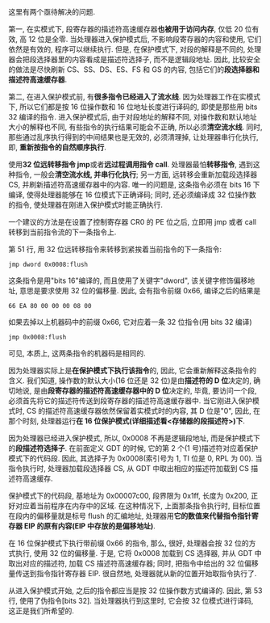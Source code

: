 这里有两个亟待解决的问题.

第一, 在实模式下, 段寄存器的描述符高速缓存器**也被用于访问内存**, 仅低 20 位有效, 高 12 位是全零. 当处理器进入保护模式后, 不影响段寄存器的内容和使用, 它们依然是有效的, 程序可以继续执行. 但是, 在保护模式下, 对段的解释是不同的, 处理器会把段选择器里的内容看成是描述符选择子, 而不是逻辑段地址. 因此, 比较安全的做法是尽快刷新 CS、SS、DS、ES、FS 和 GS 的内容, 包括它们的**段选择器和描述符高速缓存器**.

第二, 在进入保护模式前, 有**很多指令已经进入了流水线**. 因为处理器工作在实模式下, 所以它们都是按 16 位操作数和 16 位地址长度进行译码的, 即使是那些用 bits 32 编译的指令. 进入保护模式后, 由于对段地址的解释不同, 对操作数和默认地址大小的解释也不同, 有些指令的执行结果可能会不正确, 所以必须**清空流水线**. 同时, 那些通过乱序执行得到的中间结果也是无效的, 必须清理掉, 让处理器串行化执行, 即, **重新按指令的自然顺序执行**.

使用**32 位远转移指令 jmp**或者**远过程调用指令 call**. 处理器最怕**转移指令**, 遇到这种指令, 一般会**清空流水线, 并串行化执行**; 另一方面, 远转移会重新加载段选择器 CS, 并刷新描述符高速缓存器中的内容. 唯一的问题是, 这条指令必须在 bits 16 下编译, 使得处理器能够在 16 位模式下正确译码; 同时, 还必须编译成 32 位操作数的指令, 使处理器在刚进入保护模式时能正确执行.

一个建议的方法是在设置了控制寄存器 CR0 的 PE 位之后, 立即用 jmp 或者 call 转移到当前指令流的下一条指令上.

第 51 行, 用 32 位远转移指令来转移到紧挨着当前指令的下一条指令:

```
jmp dword 0x0008:flush
```

这条指令是用"bits 16"编译的, 而且使用了关键字"dword", 该关键字修饰偏移地址, 意思是要求使用 32 位的偏移量. 因此, 会有指令前缀 0x66, 编译之后的结果是

```
66 EA 80 00 00 00 08 00
```

如果去掉以上机器码中的前缀 0x66, 它对应着一条 32 位指令(用 bits 32 编译)

```
jmp 0x0008:flush
```

可见, 本质上, 这两条指令的机器码是相同的.

因为处理器实际上是**在保护模式下执行该指令**的, 因此, 它会重新解释这条指令的含义. 我们知道, 操作数的默认大小(16 位还是 32 位)是由**描述符的 D 位**决定的, 确切地说, 是由**段寄存器的描述符高速缓存器中的 D 位**决定的, 毕竟, 要访问一个段, 必须首先将它的描述符传送到段寄存器的描述符高速缓存器中. 当它刚进入保护模式时, CS 的描述符高速缓存器依然保留着实模式时的内容, 其 D 位是"0", 因此, 在那个时刻, 处理器运行**在 16 位保护模式(详细描述看<存储器的段描述符>)下**.

因为处理器已经进入保护模式, 所以, 0x0008 不再是逻辑段地址, 而是保护模式下的**段描述符选择子**. 在前面定义 GDT 的时候, 它的第 2 个(1 号)描述符对应着保护模式下的代码段. 因此, 其选择子为 0x0008(索引号为 1, TI 位是 0, RPL 为 00). 当指令执行时, 处理器加载段选择器 CS, 从 GDT 中取出相应的描述符加载到 CS 描述符高速缓存.

保护模式下的代码段, 基地址为 0x00007c00, 段界限为 0x1ff, 长度为 0x200, 正好对应着当前程序在内存中的区域. 在这种情况下, 上面那条指令执行时, 目标位置在段内的偏移量就是标号 flush 的汇编地址, 处理器用**它的数值来代替指令指针寄存器 EIP 的原有内容(EIP 中存放的是偏移地址)**.

在 16 位保护模式下执行带前缀 0x66 的指令, 那么, 很好, 处理器会按 32 位的方式执行, 使用 32 位的偏移量. 于是, 它将 0x0008 加载到 CS 选择器, 并从 GDT 中取出对应的描述符, 加载 CS 描述符高速缓存器; 同时, 把指令中给出的 32 位偏移量传送到指令指针寄存器 EIP. 很自然地, 处理器就从新的位置开始取指令执行了.

从进入保护模式开始, 之后的指令都应当是按 32 位操作数方式编译的. 因此, 第 53 行, 使用了伪指令[bits 32]. 当处理器执行到这里时, 它会按 32 位模式进行译码, 这正是我们所希望的.

